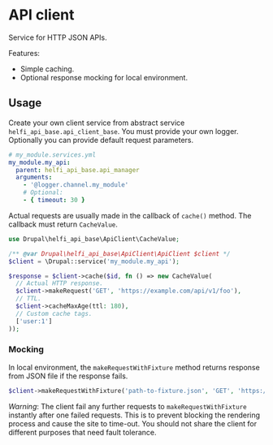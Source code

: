 # API client

Service for HTTP JSON APIs.

Features:
 - Simple caching.
 - Optional response mocking for local environment.

## Usage

Create your own client service from abstract service `helfi_api_base.api_client_base`. You must provide your own logger. Optionally you can provide default request parameters.

```yaml
# my_module.services.yml
my_module.my_api:
  parent: helfi_api_base.api_manager
  arguments:
    - '@logger.channel.my_module'
    # Optional:
    - { timeout: 30 }
```

Actual requests are usually made in the callback of `cache()` method. The callback must return `CacheValue`.

```php
use Drupal\helfi_api_base\ApiClient\CacheValue;

/** @var Drupal\helfi_api_base\ApiClient\ApiClient $client */
$client = \Drupal::service('my_module.my_api');

$response = $client->cache($id, fn () => new CacheValue(
  // Actual HTTP response.
  $client->makeRequest('GET', 'https://example.com/api/v1/foo'),
  // TTL.
  $client->cacheMaxAge(ttl: 180),
  // Custom cache tags.
  ['user:1']
));
```

### Mocking

In local environment, the `makeRequestWithFixture` method returns response from JSON file if the response fails.

```php
$client->makeRequestWithFixture('path-to-fixture.json', 'GET', 'https://example.com/fails-in-local'),
```

*Warning*: The client fail any further requests to `makeRequestWithFixture` instantly after one failed requests. This is to prevent blocking the rendering process and cause the site to time-out. You should not share the client for different purposes that need fault tolerance.
